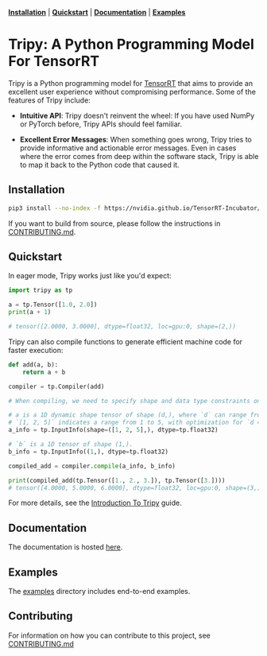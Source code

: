 [**Installation**](#installation) | [**Quickstart**](#quickstart) | [**Documentation**](#documentation) | [**Examples**](#examples)

# Tripy: A Python Programming Model For TensorRT

Tripy is a Python programming model for [TensorRT](https://developer.nvidia.com/tensorrt) that aims to provide an excellent
user experience without compromising performance. Some of the features of Tripy include:

- **Intuitive API**: Tripy doesn't reinvent the wheel: If you have used NumPy or
    PyTorch before, Tripy APIs should feel familiar.

- **Excellent Error Messages**: When something goes wrong, Tripy tries to provide
    informative and actionable error messages. Even in cases where the error comes
    from deep within the software stack, Tripy is able to map it back to the Python code
    that caused it.


## Installation

```bash
pip3 install --no-index -f https://nvidia.github.io/TensorRT-Incubator/packages.html tripy
```

If you want to build from source, please follow the instructions in [CONTRIBUTING.md](./CONTRIBUTING.md).

## Quickstart

In eager mode, Tripy works just like you'd expect:

```py
import tripy as tp

a = tp.Tensor([1.0, 2.0])
print(a + 1)

# tensor([2.0000, 3.0000], dtype=float32, loc=gpu:0, shape=(2,))
```

Tripy can also compile functions to generate efficient machine code for faster execution:

```py
def add(a, b):
    return a + b

compiler = tp.Compiler(add)

# When compiling, we need to specify shape and data type constraints on the inputs:

# a is a 1D dynamic shape tensor of shape (d,), where `d` can range from 1 to 5.
# `[1, 2, 5]` indicates a range from 1 to 5, with optimization for `d = 2`.
a_info = tp.InputInfo(shape=([1, 2, 5],), dtype=tp.float32)

# `b` is a 1D tensor of shape (1,).
b_info = tp.InputInfo((1,), dtype=tp.float32)

compiled_add = compiler.compile(a_info, b_info)

print(compiled_add(tp.Tensor([1., 2., 3.]), tp.Tensor([3.])))
# tensor([4.0000, 5.0000, 6.0000], dtype=float32, loc=gpu:0, shape=(3,))
```

For more details, see the
[Introduction To Tripy](https://nvidia.github.io/TensorRT-Incubator/pre0_user_guides/introduction-to-tripy.html)
guide.


<!-- Tripy: DOC: OMIT Start -->


## Documentation

The documentation is hosted [here](https://nvidia.github.io/TensorRT-Incubator/).


## Examples

The [examples](./examples/) directory includes end-to-end examples.


## Contributing

For information on how you can contribute to this project, see [CONTRIBUTING.md](./CONTRIBUTING.md)

<!-- Tripy: DOC: OMIT End -->
